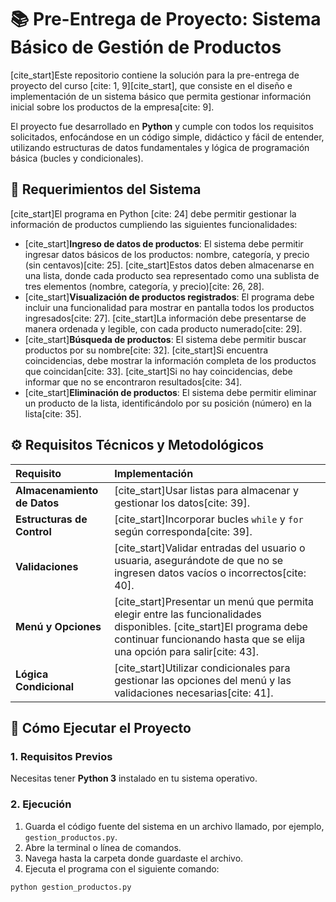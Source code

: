# 📚 Pre-Entrega de Proyecto: Sistema Básico de Gestión de Productos

[cite_start]Este repositorio contiene la solución para la pre-entrega de proyecto del curso [cite: 1, 9][cite_start], que consiste en el diseño e implementación de un sistema básico que permita gestionar información inicial sobre los productos de la empresa[cite: 9].

El proyecto fue desarrollado en **Python** y cumple con todos los requisitos solicitados, enfocándose en un código simple, didáctico y fácil de entender, utilizando estructuras de datos fundamentales y lógica de programación básica (bucles y condicionales).

## 🚀 Requerimientos del Sistema

[cite_start]El programa en Python [cite: 24] debe permitir gestionar la información de productos cumpliendo las siguientes funcionalidades:

* [cite_start]**Ingreso de datos de productos**: El sistema debe permitir ingresar datos básicos de los productos: nombre, categoría, y precio (sin centavos)[cite: 25]. [cite_start]Estos datos deben almacenarse en una lista, donde cada producto sea representado como una sublista de tres elementos (nombre, categoría, y precio)[cite: 26, 28].
* [cite_start]**Visualización de productos registrados**: El programa debe incluir una funcionalidad para mostrar en pantalla todos los productos ingresados[cite: 27]. [cite_start]La información debe presentarse de manera ordenada y legible, con cada producto numerado[cite: 29].
* [cite_start]**Búsqueda de productos**: El sistema debe permitir buscar productos por su nombre[cite: 32]. [cite_start]Si encuentra coincidencias, debe mostrar la información completa de los productos que coincidan[cite: 33]. [cite_start]Si no hay coincidencias, debe informar que no se encontraron resultados[cite: 34].
* [cite_start]**Eliminación de productos**: El sistema debe permitir eliminar un producto de la lista, identificándolo por su posición (número) en la lista[cite: 35].

## ⚙️ Requisitos Técnicos y Metodológicos

| Requisito | Implementación |
| :--- | :--- |
| **Almacenamiento de Datos** | [cite_start]Usar listas para almacenar y gestionar los datos[cite: 39]. |
| **Estructuras de Control** | [cite_start]Incorporar bucles `while` y `for` según corresponda[cite: 39]. |
| **Validaciones** | [cite_start]Validar entradas del usuario o usuaria, asegurándote de que no se ingresen datos vacíos o incorrectos[cite: 40]. |
| **Menú y Opciones** | [cite_start]Presentar un menú que permita elegir entre las funcionalidades disponibles. [cite_start]El programa debe continuar funcionando hasta que se elija una opción para salir[cite: 43]. |
| **Lógica Condicional** | [cite_start]Utilizar condicionales para gestionar las opciones del menú y las validaciones necesarias[cite: 41]. |

## 🚀 Cómo Ejecutar el Proyecto

### 1. Requisitos Previos

Necesitas tener **Python 3** instalado en tu sistema operativo.

### 2. Ejecución

1.  Guarda el código fuente del sistema en un archivo llamado, por ejemplo, `gestion_productos.py`.
2.  Abre la terminal o línea de comandos.
3.  Navega hasta la carpeta donde guardaste el archivo.
4.  Ejecuta el programa con el siguiente comando:

```bash
python gestion_productos.py
